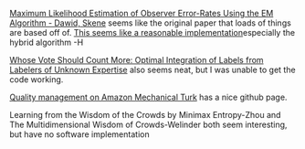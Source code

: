 [Maximum Likelihood Estimation of Observer Error-Rates Using the EM Algorithm - Dawid, Skene](https://www.jstor.org/stable/2346806) seems like the original paper that loads of things are based off of. [This seems like a reasonable implementation](https://github.com/sukrutrao/Fast-Dawid-Skene)especially the hybrid algorithm -H

[Whose Vote Should Count More: Optimal Integration of Labels from Labelers of Unknown Expertise](https://www.semanticscholar.org/paper/6953420c593842697dd09bc2cf7ffbbaf67a6e8e) also seems neat, but I was unable to get the code working.

[Quality management on Amazon Mechanical Turk](https://dl-acm-org.ezproxy.neu.edu/doi/10.1145/1837885.1837906) has a nice github page.

Learning from the Wisdom of the Crowds by Minimax Entropy-Zhou and The Multidimensional Wisdom of Crowds-Welinder both seem interesting, but have no software implementation